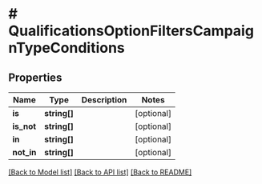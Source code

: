 # # QualificationsOptionFiltersCampaignTypeConditions

## Properties

Name | Type | Description | Notes
------------ | ------------- | ------------- | -------------
**is** | **string[]** |  | [optional]
**is_not** | **string[]** |  | [optional]
**in** | **string[]** |  | [optional]
**not_in** | **string[]** |  | [optional]

[[Back to Model list]](../../README.md#models) [[Back to API list]](../../README.md#endpoints) [[Back to README]](../../README.md)
